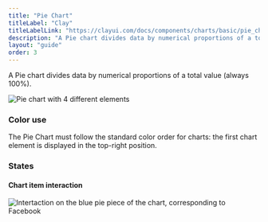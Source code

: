 ```yaml
---
title: "Pie Chart"
titleLabel: "Clay"
titleLabelLink: "https://clayui.com/docs/components/charts/basic/pie_chart.html"
description: "A Pie chart divides data by numerical proportions of a total value (always 100%)."
layout: "guide"
order: 3
---
```


A Pie chart divides data by numerical proportions of a total value (always 100%).

![Pie chart with 4 different elements](/images/lexicon/ChartPie.png)

### Color use

The Pie Chart must follow the standard color order for charts: the first chart element is displayed in the top-right position.

### States

#### Chart item interaction
![Intertaction on the blue pie piece of the chart, corresponding to Facebook](/images/lexicon/ChartPieItemSel.png)

